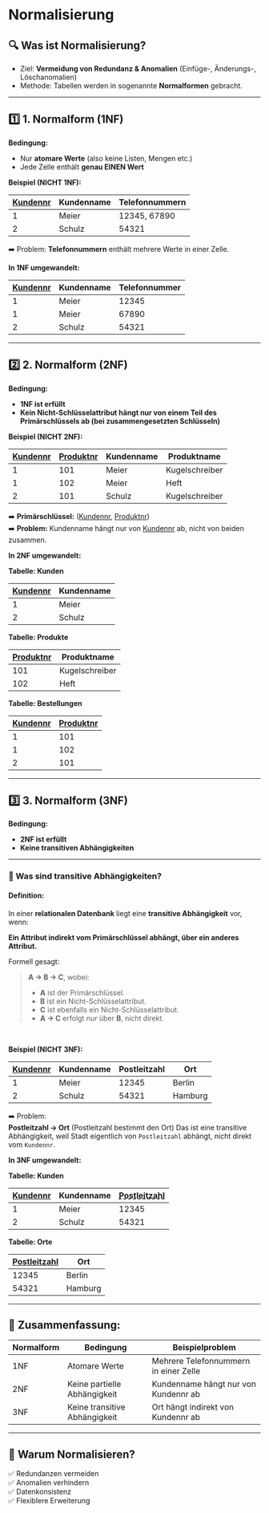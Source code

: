 # **Normalisierung**

## 🔍 **Was ist Normalisierung?**

- Ziel: **Vermeidung von Redundanz & Anomalien** (Einfüge-, Änderungs-, Löschanomalien)
- Methode: Tabellen werden in sogenannte **Normalformen** gebracht.

---

## 1️⃣ **1. Normalform (1NF)**
**Bedingung:**
- Nur **atomare Werte** (also keine Listen, Mengen etc.)
- Jede Zelle enthält **genau EINEN Wert**

**Beispiel (NICHT 1NF):**

| <ins>Kundennr</ins> | Kundenname | Telefonnummern       |
|--------|------------|--------------------|
| 1      | Meier      | 12345, 67890        |
| 2      | Schulz     | 54321               |

➡️ Problem: **Telefonnummern** enthält mehrere Werte in einer Zelle.

**In 1NF umgewandelt:**

| <ins>Kundennr</ins> | Kundenname | Telefonnummer |
|--------|------------|-------------|
| 1      | Meier      | 12345       |
| 1      | Meier      | 67890       |
| 2      | Schulz     | 54321       |

---

## 2️⃣ **2. Normalform (2NF)**
**Bedingung:**
- **1NF ist erfüllt**
- **Kein Nicht-Schlüsselattribut hängt nur von einem Teil des Primärschlüssels ab (bei zusammengesetzten Schlüsseln)**

**Beispiel (NICHT 2NF):**

| <ins>Kundennr</ins> | <ins>Produktnr</ins> | Kundenname | Produktname |
|--------|--------|------------|------------|
| 1      | 101    | Meier      | Kugelschreiber |
| 1      | 102    | Meier      | Heft          |
| 2      | 101    | Schulz     | Kugelschreiber |

➡️ **Primärschlüssel:** (<ins>Kundennr</ins>, <ins>Produktnr</ins>)  
➡️ **Problem:** Kundenname hängt nur von <ins>Kundennr</ins> ab, nicht von beiden zusammen.

**In 2NF umgewandelt:**

**Tabelle: Kunden**

| <ins>Kundennr</ins> | Kundenname |
|--------|------------|
| 1      | Meier      |
| 2      | Schulz     |

**Tabelle: Produkte**

| <ins>Produktnr</ins> | Produktname    |
|--------|------------|
| 101    | Kugelschreiber |
| 102    | Heft          |

**Tabelle: Bestellungen**

| <ins>Kundennr</ins> | <ins>Produktnr</ins> |
|--------|--------|
| 1      | 101    |
| 1      | 102    |
| 2      | 101    |

---

## 3️⃣ **3. Normalform (3NF)**
**Bedingung:**
- **2NF ist erfüllt**
- **Keine transitiven Abhängigkeiten**

---

### 📌 Was sind **transitive Abhängigkeiten**?

#### Definition:
In einer **relationalen Datenbank** liegt eine **transitive Abhängigkeit** vor, wenn:

**Ein Attribut indirekt vom Primärschlüssel abhängt, über ein anderes Attribut.**

Formell gesagt:

> **A → B → C**, wobei:
> - **A** ist der Primärschlüssel.
> - **B** ist ein Nicht-Schlüsselattribut.
> - **C** ist ebenfalls ein Nicht-Schlüsselattribut.
> - **A → C** erfolgt *nur* über **B**, nicht direkt.

<br>

**Beispiel (NICHT 3NF):**

| <ins>Kundennr</ins> | Kundenname | Postleitzahl | Ort        |
|---------------------|-----------------------|-------------|-----------|
| 1                   | Meier                 | 12345       | Berlin    |
| 2                   | Schulz                | 54321       | Hamburg   |

➡️ Problem:  
**Postleitzahl → Ort** (Postleitzahl bestimmt den Ort)
Das ist eine transitive Abhängigkeit, weil Stadt eigentlich von `Postleitzahl` abhängt, nicht direkt vom `Kundennr`.

**In 3NF umgewandelt:**

**Tabelle: Kunden**

| <ins>Kundennr</ins> | Kundenname | <ins style="text-decoration: underline dashed;">Postleitzahl</ins> |
|--------|------------|-------------|
| 1      | Meier      | 12345       |
| 2      | Schulz     | 54321       |

**Tabelle: Orte**

| <ins>Postleitzahl</ins> | Ort      |
|-------------|---------|
| 12345       | Berlin  |
| 54321       | Hamburg |

---

## 🚦 **Zusammenfassung:**

| Normalform | Bedingung | Beispielproblem |
|------------|-------------------|--------------------------|
| 1NF        | Atomare Werte     | Mehrere Telefonnummern in einer Zelle |
| 2NF        | Keine partielle Abhängigkeit | Kundenname hängt nur von Kundennr ab |
| 3NF        | Keine transitive Abhängigkeit | Ort hängt indirekt von Kundennr ab |

---

## 📝 **Warum Normalisieren?**

✅ Redundanzen vermeiden  
✅ Anomalien verhindern  
✅ Datenkonsistenz  
✅ Flexiblere Erweiterung